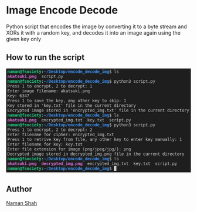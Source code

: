 # Image Encode Decode

Python script that encodes the image by converting it to a byte stream and XORs it with a random key, and decodes it into an image again using the given key only

## How to run the script

![script working](script_execution.png)

## Author

[Naman Shah](https://github.com/namanshah01)